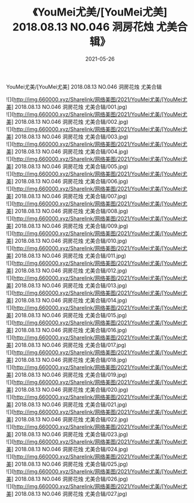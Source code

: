 ﻿---
layout: post
title:  《YouMei尤美/[YouMei尤美] 2018.08.13 NO.046 洞房花烛 尤美合辑》
date:   2021-05-26
img: http://img.660000.xyz/Sharelink/网络美图/2021/YouMei尤美/[YouMei尤美] 2018.08.13 NO.046 洞房花烛 尤美合辑/000.jpg
categories: [美女, 清纯, 唯美]
---

YouMei尤美/[YouMei尤美] 2018.08.13 NO.046 洞房花烛 尤美合辑

 ![](http://img.660000.xyz/Sharelink/网络美图/2021/YouMei尤美/[YouMei尤美] 2018.08.13 NO.046 洞房花烛 尤美合辑/001.jpg) <br>![](http://img.660000.xyz/Sharelink/网络美图/2021/YouMei尤美/[YouMei尤美] 2018.08.13 NO.046 洞房花烛 尤美合辑/002.jpg) <br>![](http://img.660000.xyz/Sharelink/网络美图/2021/YouMei尤美/[YouMei尤美] 2018.08.13 NO.046 洞房花烛 尤美合辑/003.jpg) <br>![](http://img.660000.xyz/Sharelink/网络美图/2021/YouMei尤美/[YouMei尤美] 2018.08.13 NO.046 洞房花烛 尤美合辑/004.jpg) <br>![](http://img.660000.xyz/Sharelink/网络美图/2021/YouMei尤美/[YouMei尤美] 2018.08.13 NO.046 洞房花烛 尤美合辑/005.jpg) <br>![](http://img.660000.xyz/Sharelink/网络美图/2021/YouMei尤美/[YouMei尤美] 2018.08.13 NO.046 洞房花烛 尤美合辑/006.jpg) <br>![](http://img.660000.xyz/Sharelink/网络美图/2021/YouMei尤美/[YouMei尤美] 2018.08.13 NO.046 洞房花烛 尤美合辑/007.jpg) <br>![](http://img.660000.xyz/Sharelink/网络美图/2021/YouMei尤美/[YouMei尤美] 2018.08.13 NO.046 洞房花烛 尤美合辑/008.jpg) <br>![](http://img.660000.xyz/Sharelink/网络美图/2021/YouMei尤美/[YouMei尤美] 2018.08.13 NO.046 洞房花烛 尤美合辑/009.jpg) <br>![](http://img.660000.xyz/Sharelink/网络美图/2021/YouMei尤美/[YouMei尤美] 2018.08.13 NO.046 洞房花烛 尤美合辑/010.jpg) <br>![](http://img.660000.xyz/Sharelink/网络美图/2021/YouMei尤美/[YouMei尤美] 2018.08.13 NO.046 洞房花烛 尤美合辑/011.jpg) <br>![](http://img.660000.xyz/Sharelink/网络美图/2021/YouMei尤美/[YouMei尤美] 2018.08.13 NO.046 洞房花烛 尤美合辑/012.jpg) <br>![](http://img.660000.xyz/Sharelink/网络美图/2021/YouMei尤美/[YouMei尤美] 2018.08.13 NO.046 洞房花烛 尤美合辑/013.jpg) <br>![](http://img.660000.xyz/Sharelink/网络美图/2021/YouMei尤美/[YouMei尤美] 2018.08.13 NO.046 洞房花烛 尤美合辑/014.jpg) <br>![](http://img.660000.xyz/Sharelink/网络美图/2021/YouMei尤美/[YouMei尤美] 2018.08.13 NO.046 洞房花烛 尤美合辑/015.jpg) <br>![](http://img.660000.xyz/Sharelink/网络美图/2021/YouMei尤美/[YouMei尤美] 2018.08.13 NO.046 洞房花烛 尤美合辑/016.jpg) <br>![](http://img.660000.xyz/Sharelink/网络美图/2021/YouMei尤美/[YouMei尤美] 2018.08.13 NO.046 洞房花烛 尤美合辑/017.jpg) <br>![](http://img.660000.xyz/Sharelink/网络美图/2021/YouMei尤美/[YouMei尤美] 2018.08.13 NO.046 洞房花烛 尤美合辑/018.jpg) <br>![](http://img.660000.xyz/Sharelink/网络美图/2021/YouMei尤美/[YouMei尤美] 2018.08.13 NO.046 洞房花烛 尤美合辑/019.jpg) <br>![](http://img.660000.xyz/Sharelink/网络美图/2021/YouMei尤美/[YouMei尤美] 2018.08.13 NO.046 洞房花烛 尤美合辑/020.jpg) <br>![](http://img.660000.xyz/Sharelink/网络美图/2021/YouMei尤美/[YouMei尤美] 2018.08.13 NO.046 洞房花烛 尤美合辑/021.jpg) <br>![](http://img.660000.xyz/Sharelink/网络美图/2021/YouMei尤美/[YouMei尤美] 2018.08.13 NO.046 洞房花烛 尤美合辑/022.jpg) <br>![](http://img.660000.xyz/Sharelink/网络美图/2021/YouMei尤美/[YouMei尤美] 2018.08.13 NO.046 洞房花烛 尤美合辑/023.jpg) <br>![](http://img.660000.xyz/Sharelink/网络美图/2021/YouMei尤美/[YouMei尤美] 2018.08.13 NO.046 洞房花烛 尤美合辑/024.jpg) <br>![](http://img.660000.xyz/Sharelink/网络美图/2021/YouMei尤美/[YouMei尤美] 2018.08.13 NO.046 洞房花烛 尤美合辑/025.jpg) <br>![](http://img.660000.xyz/Sharelink/网络美图/2021/YouMei尤美/[YouMei尤美] 2018.08.13 NO.046 洞房花烛 尤美合辑/026.jpg) <br>![](http://img.660000.xyz/Sharelink/网络美图/2021/YouMei尤美/[YouMei尤美] 2018.08.13 NO.046 洞房花烛 尤美合辑/027.jpg) <br>